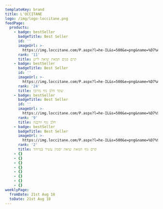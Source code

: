 ```yaml
---
templateKey: brand
title: L'OCCITANE
logo: /img/logo-loccitane.png
feedPage:
  products:
    - badge: bestSeller
      badgeTitle: Best Seller
      id: ''
      imageUrl: >-
        https://img.loccitane.com/P.aspx?l=he-IL&s=500&e=png&name=%D7%A7%D7%A8%D7%9D-%D7%A4%D7%A0%D7%99%D7%9D-%D7%97%D7%9E%D7%90%D7%AA-%D7%A9%D7%99%D7%90%D7%94-%D7%9C%D7%99%D7%99%D7%98&id=01CL050K15_2&v=2&nodef=true
      rank: '11'
      title: קרם פנים חמאת שיאה לייט
    - badge: bestSeller
      badgeTitle: Best Seller
      id: ''
      imageUrl: >-
        https://img.loccitane.com/P.aspx?l=he-IL&s=500&e=png&name=%D7%A9%D7%A7%D7%93-%D7%97%D7%9C%D7%91-%D7%92%D7%95%D7%A3-%D7%9E%D7%A8%D7%95%D7%9B%D7%96&id=29LC200A14&v=2
      rank: '24'
      title: שקד חלב גוף מרוכז
    - badge: bestSeller
      badgeTitle: Best Seller
      id: ''
      imageUrl: >-
        https://img.loccitane.com/P.aspx?l=he-IL&s=500&e=png&name=%D7%97%D7%9C%D7%91-%D7%92%D7%95%D7%A3-%D7%95%D7%95%D7%A8%D7%91%D7%A0%D7%94&id=15LC250VB3&v=2
      rank: '9'
      title: חלב גוף וורבנה
    - badge: bestSeller
      badgeTitle: Best Seller
      imageUrl: >-
        https://img.loccitane.com/P.aspx?l=he-IL&s=500&e=png&name=%D7%97%D7%9E%D7%90%D7%AA-%D7%A9%D7%99%D7%90%D7%94-%D7%9C%27%D7%90%D7%95%D7%A7%D7%A1%D7%99%D7%98%D7%9F-l%27occitane-%D7%A7%D7%A8%D7%9D-%D7%92%D7%95%D7%A3-%D7%A2%D7%A9%D7%99%D7%A8-%D7%91%D7%9E%D7%99%D7%95%D7%97%D7%93-&id=01BF070KJ18&v=2
      rank: '2'
      title: קרם גוף חמאת שיאה יסמין עשיר במיוחד
    - {}
    - {}
    - {}
    - {}
    - {}
    - {}
    - {}
    - {}
weeklyPage:
  fromDate: 21st Aug 18
  toDate: 21st Aug 18
---
```


